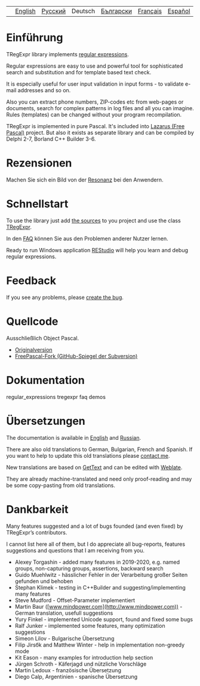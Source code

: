 |     |                                                             |                                                                |         |                                                                  |                                                                 |                                                                |
|-----|-------------------------------------------------------------|----------------------------------------------------------------|---------|------------------------------------------------------------------|-----------------------------------------------------------------|----------------------------------------------------------------|
|     | [English](https://regex.sorokin.engineer/) | [Русский](https://regex.sorokin.engineer/ru/) | Deutsch | [Български](https://regex.sorokin.engineer/bg/) | [Français](https://regex.sorokin.engineer/fr/) | [Español](https://regex.sorokin.engineer/es/) |

# Einführung

TRegExpr library implements [regular
expressions](regular_expressions/).

Regular expressions are easy to use and powerful tool for sophisticated
search and substitution and for template based text check.

It is especially useful for user input validation in input forms - to
validate e-mail addresses and so on.

Also you can extract phone numbers, ZIP-codes etc from web-pages or
documents, search for complex patterns in log files and all you can
imagine. Rules (templates) can be changed without your program
recompilation.

TRegExpr is implemented in pure Pascal. It's included into [Lazarus
(Free Pascal)](http://wiki.freepascal.org/Regexpr) project. But also it
exists as separate library and can be compiled by Delphi 2-7, Borland
C++ Builder 3-6.

# Rezensionen

Machen Sie sich ein Bild von der
[Resonanz](https://sorokin.engineer/posts/en/regexpstudio_site_is_lunched.html)
bei den Anwendern.

# Schnellstart

To use the library just add [the
sources](https://github.com/andgineer/TRegExpr/blob/master/src/regexpr.pas)
to you project and use the class [TRegExpr](tregexpr/).

In den [FAQ](faq/) können Sie aus den Problemen anderer Nutzer
lernen.

Ready to run Windows application
[REStudio](https://github.com/andgineer/TRegExpr/releases/download/0.952b/restudio.zip)
will help you learn and debug regular expressions.

# Feedback

If you see any problems, please [create the
bug](https://github.com/andgineer/TRegExpr/issues).

# Quellcode

Ausschließlich Object Pascal.

- [Originalversion](https://github.com/andgineer/TRegExpr)
- [FreePascal-Fork (GitHub-Spiegel der
  Subversion)](https://github.com/graemeg/freepascal/blob/master/packages/regexpr/src/regexpr.pas)

# Dokumentation

<div class="toctree" glob="" maxdepth="2">

regular_expressions tregexpr faq demos

</div>

# Übersetzungen

The documentation is available in
[English](https://regex.sorokin.engineer/) and
[Russian](https://regexpr.sorokin.engineer/ru/).

There are also old translations to German, Bulgarian, French and
Spanish. If you want to help to update this old translations please
[contact me](https://github.com/andgineer).

New translations are based on
[GetText](https://en.wikipedia.org/wiki/Gettext) and can be edited with
[Weblate](https://hosted.weblate.org/projects/tregexpr/).

They are already machine-translated and need only proof-reading and may
be some copy-pasting from old translations.

# Dankbarkeit

Many features suggested and a lot of bugs founded (and even fixed) by
TRegExpr’s contributors.

I cannot list here all of them, but I do appreciate all bug-reports,
features suggestions and questions that I am receiving from you.

- Alexey Torgashin - added many features in 2019-2020, e.g. named
  groups, non-capturing groups, assertions, backward search
- Guido Muehlwitz - hässlicher Fehler in der Verarbeitung großer Seiten
  gefunden und behoben
- Stephan Klimek - testing in C++Builder and suggesting/implementing
  many features
- Steve Mudford - Offset-Parameter implementiert
- Martin Baur ([www.mindpower.com](http://www.mindpower.com)) -German
  translation, usefull suggestions
- Yury Finkel - implemented Unicode support, found and fixed some bugs
- Ralf Junker - implemented some features, many optimization suggestions
- Simeon Lilov - Bulgarische Übersetzung
- Filip Jirsбk and Matthew Winter - help in implementation non-greedy
  mode
- Kit Eason - many examples for introduction help section
- Jürgen Schroth - Käferjagd und nützliche Vorschläge
- Martin Ledoux - französische Übersetzung
- Diego Calp, Argentinien - spanische Übersetzung
